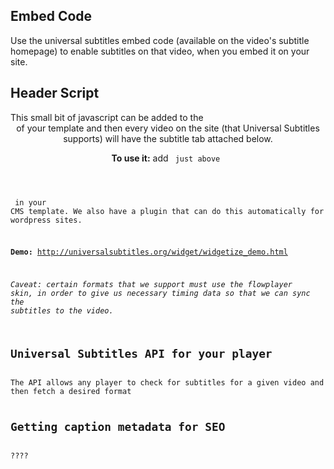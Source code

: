 <h2>Embed Code</h2>
Use the universal subtitles embed code (available on the video's subtitle homepage) to enable subtitles on that video, when you embed it on your site.


<h2>Header Script</h2>
This small bit of javascript can be added to the <header> of your template and then every video on the site (that Universal Subtitles supports) will have the subtitle tab attached below.

**To use it:** add <code> just above </header> in your CMS template. We also have a plugin that can do this automatically for wordpress sites.

**Demo:** http://universalsubtitles.org/widget/widgetize_demo.html

*Caveat: certain formats that we support must use the flowplayer skin, in order to give us necessary timing data so that we can sync the subtitles to the video.*


<h2>Universal Subtitles API for your player</h2>
The API allows any player to check for subtitles for a given video and then fetch a desired format


<h2>Getting caption metadata for SEO</h2>
????